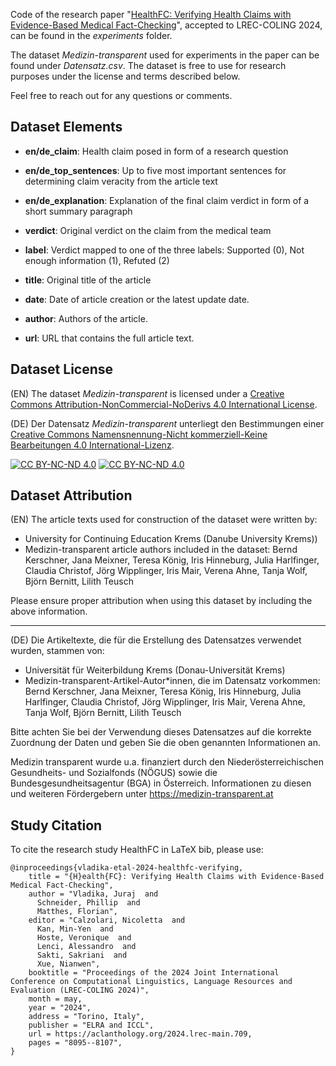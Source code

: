 Code of the research paper "[HealthFC: Verifying Health Claims with Evidence-Based Medical Fact-Checking](https://aclanthology.org/2024.lrec-main.709/)", accepted to LREC-COLING 2024, can be found in the _experiments_ folder.

The dataset _Medizin-transparent_ used for experiments in the paper can be found under _Datensatz.csv_. The dataset is free to use for research purposes under the license and terms described below.

Feel free to reach out for any questions or comments.


## Dataset Elements

- **en/de_claim**: Health claim posed in form of a research question
- **en/de_top_sentences**: Up to five most important sentences for determining claim veracity from the article text
- **en/de_explanation**: Explanation of the final claim verdict in form of a short summary paragraph

- **verdict**: Original verdict on the claim from the medical team
- **label**: Verdict mapped to one of the three labels: Supported (0), Not enough information (1), Refuted (2)

- **title**: Original title of the article
- **date**: Date of article creation or the latest update date.
- **author**: Authors of the article.
- **url**: URL that contains the full article text.


## Dataset License 
(EN) The dataset _Medizin-transparent_  is licensed under a
[Creative Commons Attribution-NonCommercial-NoDerivs 4.0 International License][cc-by-nc-nd].

(DE) Der Datensatz _Medizin-transparent_ unterliegt den Bestimmungen einer 
[Creative Commons Namensnennung-Nicht kommerziell-Keine Bearbeitungen 4.0 International-Lizenz](https://creativecommons.org/licenses/by-nc-nd/4.0/deed.de).

[![CC BY-NC-ND 4.0][cc-by-nc-nd-image]][cc-by-nc-nd] [![CC BY-NC-ND 4.0][cc-by-nc-nd-shield]][cc-by-nc-nd]

[cc-by-nc-nd-DE]: http://creativecommons.org/licenses/by-nc-sa/4.0/deed.de
[cc-by-nc-nd]: http://creativecommons.org/licenses/by-nc-nd/4.0/
[cc-by-nc-nd-image]: https://licensebuttons.net/l/by-nc-nd/4.0/88x31.png
[cc-by-nc-nd-shield]: https://img.shields.io/badge/License-CC%20BY--NC--ND%204.0-lightgrey.svg

## Dataset Attribution

(EN) The article texts used for construction of the dataset were written by:

- University for Continuing Education Krems (Danube University Krems))
- Medizin-transparent article authors included in the dataset: Bernd Kerschner, Jana Meixner, Teresa König, Iris Hinneburg, Julia Harlfinger, Claudia Christof, Jörg Wipplinger, Iris Mair, Verena Ahne, Tanja Wolf, Björn Bernitt, Lilith Teusch

Please ensure proper attribution when using this dataset by including the above information.

-----

(DE) Die Artikeltexte, die für die Erstellung des Datensatzes verwendet wurden, stammen von:

- Universität für Weiterbildung Krems (Donau-Universität Krems)
- Medizin-transparent-Artikel-Autor*innen, die im Datensatz vorkommen: Bernd Kerschner, Jana Meixner, Teresa König, Iris Hinneburg, Julia Harlfinger, Claudia Christof, Jörg Wipplinger, Iris Mair, Verena Ahne, Tanja Wolf, Björn Bernitt, Lilith Teusch

Bitte achten Sie bei der Verwendung dieses Datensatzes auf die korrekte Zuordnung der Daten und geben Sie die oben genannten Informationen an.

Medizin transparent wurde u.a. finanziert durch den Niederösterreichischen Gesundheits- und Sozialfonds (NÖGUS) sowie die Bundesgesundheitsagentur (BGA) in Österreich. Informationen zu diesen und weiteren Fördergebern unter https://medizin-transparent.at

## Study Citation

To cite the research study HealthFC in LaTeX bib, please use:
```
@inproceedings{vladika-etal-2024-healthfc-verifying,
    title = "{H}ealth{FC}: Verifying Health Claims with Evidence-Based Medical Fact-Checking",
    author = "Vladika, Juraj  and
      Schneider, Phillip  and
      Matthes, Florian",
    editor = "Calzolari, Nicoletta  and
      Kan, Min-Yen  and
      Hoste, Veronique  and
      Lenci, Alessandro  and
      Sakti, Sakriani  and
      Xue, Nianwen",
    booktitle = "Proceedings of the 2024 Joint International Conference on Computational Linguistics, Language Resources and Evaluation (LREC-COLING 2024)",
    month = may,
    year = "2024",
    address = "Torino, Italy",
    publisher = "ELRA and ICCL",
    url = https://aclanthology.org/2024.lrec-main.709,
    pages = "8095--8107",
}
```

